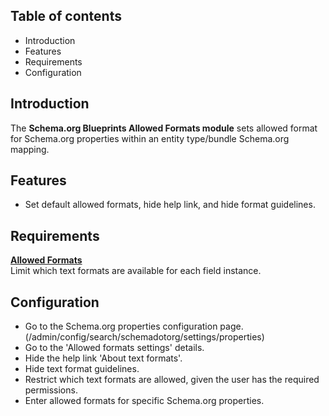Table of contents
-----------------

* Introduction
* Features
* Requirements
* Configuration


Introduction
------------

The **Schema.org Blueprints Allowed Formats module** sets allowed format
for Schema.org properties within an entity type/bundle Schema.org mapping.


Features
--------

- Set default allowed formats, hide help link, and hide format guidelines.


Requirements
------------

**[Allowed Formats](https://www.drupal.org/project/allowed_formats)**  
Limit which text formats are available for each field instance.


Configuration
-------------

- Go to the Schema.org properties configuration page.  
  (/admin/config/search/schemadotorg/settings/properties)
- Go to the 'Allowed formats settings' details.
- Hide the help link 'About text formats'.
- Hide text format guidelines.
- Restrict which text formats are allowed, given the user has the required permissions.
- Enter allowed formats for specific Schema.org properties.
